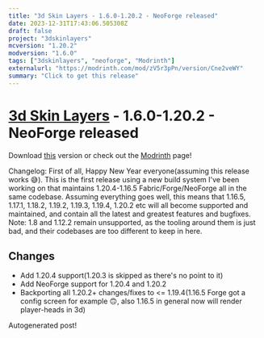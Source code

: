 ```yaml
---
title: "3d Skin Layers - 1.6.0-1.20.2 - NeoForge released"
date: 2023-12-31T17:43:06.505308Z
draft: false
project: "3dskinlayers"
mcversion: "1.20.2"
modversion: "1.6.0"
tags: ["3dskinlayers", "neoforge", "Modrinth"]
externalurl: "https://modrinth.com/mod/zV5r3pPn/version/Cne2veWY"
summary: "Click to get this release"
---
```

# [3d Skin Layers](/project/3dskinlayers) - 1.6.0-1.20.2 - NeoForge released
Download [this](https://modrinth.com/mod/zV5r3pPn/version/Cne2veWY) version or check out the [Modrinth](https://modrinth.com/mod/zV5r3pPn) page!

Changelog: First of all, Happy New Year everyone(assuming this release works 😅).
This is the first release using a new build system I've been working on that maintains 1.20.4-1.16.5 Fabric/Forge/NeoForge all in the same codebase. Assuming everything goes well, this means that 1.16.5, 1.17.1, 1.18.2, 1.19.2, 1.19.3, 1.19.4, 1.20.2 etc will all become supported and maintained, and contain all the latest and greatest features and bugfixes. 
Note: 1.8 and 1.12.2 remain unsupported, as the tooling around them is just bad, and their codebases are too different to keep in here.
## Changes
- Add 1.20.4 support(1.20.3 is skipped as there's no point to it)
- Add NeoForge support for 1.20.4 and 1.20.2
- Backporting all 1.20.2+ changes/fixes to <= 1.19.4(1.16.5 Forge got a config screen for example 🙃, also 1.16.5 in general now will render player-heads in 3d)

Autogenerated post!
